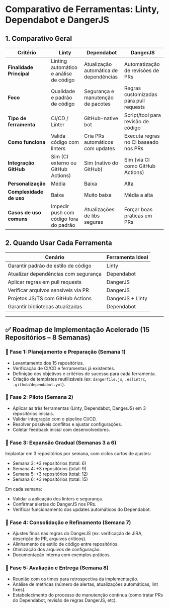 # Comparativo de Ferramentas: Linty, Dependabot e DangerJS

## 1. Comparativo Geral

| Critério                  | Linty                                        | Dependabot                                      | DangerJS                                         |
|--------------------------|----------------------------------------------|-------------------------------------------------|--------------------------------------------------|
| **Finalidade Principal** | Linting automático e análise de código       | Atualização automática de dependências          | Automatização de revisões de PRs                |
| **Foco**                 | Qualidade e padrão de código                 | Segurança e manutenção de pacotes               | Regras customizadas para pull requests          |
| **Tipo de ferramenta**   | CI/CD / Linter                               | GitHub-native bot                               | Script/tool para revisão de código              |
| **Como funciona**        | Valida código com linters                    | Cria PRs automáticos com updates                | Executa regras no CI baseado nos PRs            |
| **Integração GitHub**    | Sim (CI externo ou GitHub Actions)           | Sim (nativo do GitHub)                          | Sim (via CI como GitHub Actions)                |
| **Personalização**       | Média                                        | Baixa                                           | Alta                                             |
| **Complexidade de uso**  | Baixa                                        | Muito baixa                                     | Média a alta                                    |
| **Casos de uso comuns**  | Impedir push com código fora do padrão       | Atualizações de libs seguras                    | Forçar boas práticas em PRs                     |

## 2. Quando Usar Cada Ferramenta

| Cenário                                                    | Ferramenta Ideal     |
|------------------------------------------------------------|----------------------|
| Garantir padrão de estilo de código                        | Linty                |
| Atualizar dependências com segurança                       | Dependabot           |
| Aplicar regras em pull requests                            | DangerJS             |
| Verificar arquivos sensíveis via PR                        | DangerJS             |
| Projetos JS/TS com GitHub Actions                          | DangerJS + Linty     |
| Garantir bibliotecas atualizadas                           | Dependabot           |

---

## ✅ Roadmap de Implementação Acelerado (15 Repositórios – 8 Semanas)

### 🔹 Fase 1: Planejamento e Preparação (Semana 1)
- Levantamento dos 15 repositórios.
- Verificação de CI/CD e ferramentas já existentes.
- Definição dos objetivos e critérios de sucesso para cada ferramenta.
- Criação de templates reutilizáveis (ex: `dangerfile.js`, `.eslintrc`, `.github/dependabot.yml`).

### 🔹 Fase 2: Piloto (Semana 2)
- Aplicar as três ferramentas (Linty, Dependabot, DangerJS) em 3 repositórios iniciais.
- Validar integração com o pipeline CI/CD.
- Resolver possíveis conflitos e ajustar configurações.
- Coletar feedback inicial com desenvolvedores.

### 🔹 Fase 3: Expansão Gradual (Semanas 3 a 6)
Implantar em 3 repositórios por semana, com ciclos curtos de ajustes:

- Semana 3: +3 repositórios (total: 6)
- Semana 4: +3 repositórios (total: 9)
- Semana 5: +3 repositórios (total: 12)
- Semana 6: +3 repositórios (total: 15)

Em cada semana:
- Validar a aplicação dos linters e segurança.
- Confirmar alertas do DangerJS nos PRs.
- Verificar funcionamento dos updates automáticos do Dependabot.

### 🔹 Fase 4: Consolidação e Refinamento (Semana 7)
- Ajustes finos nas regras do DangerJS (ex: verificação de JIRA, descrição de PR, arquivos críticos).
- Alinhamento de estilo de código entre repositórios.
- Otimização dos arquivos de configuração.
- Documentação interna com exemplos práticos.

### 🔹 Fase 5: Avaliação e Entrega (Semana 8)
- Reunião com os times para retrospectiva da implementação.
- Análise de métricas (número de alertas, atualizações automáticas, lint fixes).
- Estabelecimento do processo de manutenção contínua (como tratar PRs do Dependabot, revisão de regras DangerJS, etc).
